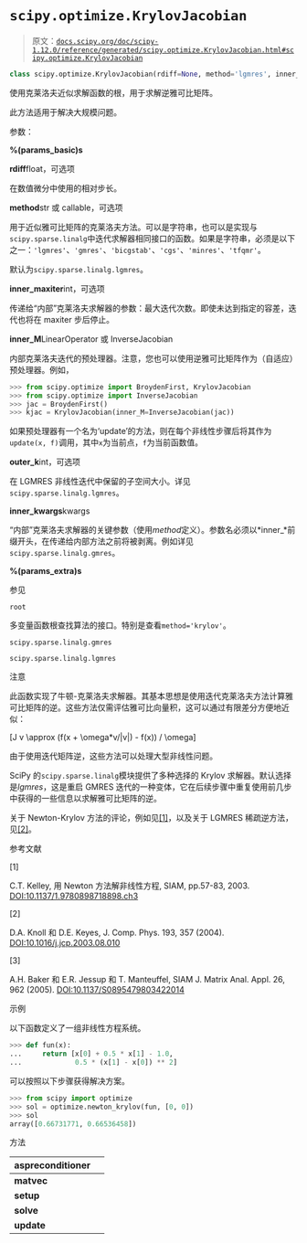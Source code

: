# `scipy.optimize.KrylovJacobian`

> 原文：[`docs.scipy.org/doc/scipy-1.12.0/reference/generated/scipy.optimize.KrylovJacobian.html#scipy.optimize.KrylovJacobian`](https://docs.scipy.org/doc/scipy-1.12.0/reference/generated/scipy.optimize.KrylovJacobian.html#scipy.optimize.KrylovJacobian)

```py
class scipy.optimize.KrylovJacobian(rdiff=None, method='lgmres', inner_maxiter=20, inner_M=None, outer_k=10, **kw)
```

使用克莱洛夫近似求解函数的根，用于求解逆雅可比矩阵。

此方法适用于解决大规模问题。

参数：

**%(params_basic)s**

**rdiff**float，可选项

在数值微分中使用的相对步长。

**method**str 或 callable，可选项

用于近似雅可比矩阵的克莱洛夫方法。可以是字符串，也可以是实现与`scipy.sparse.linalg`中迭代求解器相同接口的函数。如果是字符串，必须是以下之一：`'lgmres'`、`'gmres'`、`'bicgstab'`、`'cgs'`、`'minres'`、`'tfqmr'`。

默认为`scipy.sparse.linalg.lgmres`。

**inner_maxiter**int，可选项

传递给“内部”克莱洛夫求解器的参数：最大迭代次数。即使未达到指定的容差，迭代也将在 maxiter 步后停止。

**inner_M**LinearOperator 或 InverseJacobian

内部克莱洛夫迭代的预处理器。注意，您也可以使用逆雅可比矩阵作为（自适应）预处理器。例如，

```py
>>> from scipy.optimize import BroydenFirst, KrylovJacobian
>>> from scipy.optimize import InverseJacobian
>>> jac = BroydenFirst()
>>> kjac = KrylovJacobian(inner_M=InverseJacobian(jac)) 
```

如果预处理器有一个名为‘update’的方法，则在每个非线性步骤后将其作为`update(x, f)`调用，其中`x`为当前点，`f`为当前函数值。

**outer_k**int，可选项

在 LGMRES 非线性迭代中保留的子空间大小。详见`scipy.sparse.linalg.lgmres`。

**inner_kwargs**kwargs

“内部”克莱洛夫求解器的关键参数（使用*method*定义）。参数名必须以*inner_*前缀开头，在传递给内部方法之前将被剥离。例如详见`scipy.sparse.linalg.gmres`。

**%(params_extra)s**

参见

`root`

多变量函数根查找算法的接口。特别是查看`method='krylov'`。

`scipy.sparse.linalg.gmres`

`scipy.sparse.linalg.lgmres`

注意

此函数实现了牛顿-克莱洛夫求解器。其基本思想是使用迭代克莱洛夫方法计算雅可比矩阵的逆。这些方法仅需评估雅可比向量积，这可以通过有限差分方便地近似：

\[J v \approx (f(x + \omega*v/|v|) - f(x)) / \omega\]

由于使用迭代矩阵逆，这些方法可以处理大型非线性问题。

SciPy 的`scipy.sparse.linalg`模块提供了多种选择的 Krylov 求解器。默认选择是*lgmres*，这是重启 GMRES 迭代的一种变体，它在后续步骤中重复使用前几步中获得的一些信息以求解雅可比矩阵的逆。

关于 Newton-Krylov 方法的评论，例如见[[1]](#rc692ea2c2459-1)，以及关于 LGMRES 稀疏逆方法，见[[2]](#rc692ea2c2459-2)。

参考文献

[1]

C.T. Kelley, 用 Newton 方法解非线性方程, SIAM, pp.57-83, 2003. [DOI:10.1137/1.9780898718898.ch3](https://doi.org/10.1137/1.9780898718898.ch3)

[2]

D.A. Knoll 和 D.E. Keyes, J. Comp. Phys. 193, 357 (2004). [DOI:10.1016/j.jcp.2003.08.010](https://doi.org/10.1016/j.jcp.2003.08.010)

[3]

A.H. Baker 和 E.R. Jessup 和 T. Manteuffel, SIAM J. Matrix Anal. Appl. 26, 962 (2005). [DOI:10.1137/S0895479803422014](https://doi.org/10.1137/S0895479803422014)

示例

以下函数定义了一组非线性方程系统。

```py
>>> def fun(x):
...     return [x[0] + 0.5 * x[1] - 1.0,
...             0.5 * (x[1] - x[0]) ** 2] 
```

可以按照以下步骤获得解决方案。

```py
>>> from scipy import optimize
>>> sol = optimize.newton_krylov(fun, [0, 0])
>>> sol
array([0.66731771, 0.66536458]) 
```

方法

| **aspreconditioner** |  |
| --- | --- |
| **matvec** |  |
| **setup** |  |
| **solve** |  |
| **update** |  |
